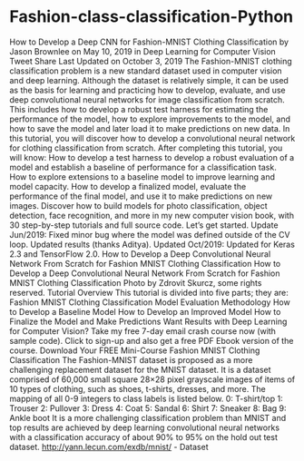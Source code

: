 # Fashion-class-classification-Python
How to Develop a Deep CNN for Fashion-MNIST Clothing Classification by Jason Brownlee on May 10, 2019 in Deep Learning for Computer Vision Tweet  Share Last Updated on October 3, 2019  The Fashion-MNIST clothing classification problem is a new standard dataset used in computer vision and deep learning.  Although the dataset is relatively simple, it can be used as the basis for learning and practicing how to develop, evaluate, and use deep convolutional neural networks for image classification from scratch. This includes how to develop a robust test harness for estimating the performance of the model, how to explore improvements to the model, and how to save the model and later load it to make predictions on new data.  In this tutorial, you will discover how to develop a convolutional neural network for clothing classification from scratch.  After completing this tutorial, you will know:  How to develop a test harness to develop a robust evaluation of a model and establish a baseline of performance for a classification task. How to explore extensions to a baseline model to improve learning and model capacity. How to develop a finalized model, evaluate the performance of the final model, and use it to make predictions on new images. Discover how to build models for photo classification, object detection, face recognition, and more in my new computer vision book, with 30 step-by-step tutorials and full source code.  Let’s get started.  Update Jun/2019: Fixed minor bug where the model was defined outside of the CV loop. Updated results (thanks Aditya). Updated Oct/2019: Updated for Keras 2.3 and TensorFlow 2.0. How to Develop a Deep Convolutional Neural Network From Scratch for Fashion MNIST Clothing Classification How to Develop a Deep Convolutional Neural Network From Scratch for Fashion MNIST Clothing Classification Photo by Zdrovit Skurcz, some rights reserved.  Tutorial Overview This tutorial is divided into five parts; they are:  Fashion MNIST Clothing Classification Model Evaluation Methodology How to Develop a Baseline Model How to Develop an Improved Model How to Finalize the Model and Make Predictions Want Results with Deep Learning for Computer Vision? Take my free 7-day email crash course now (with sample code).  Click to sign-up and also get a free PDF Ebook version of the course.  Download Your FREE Mini-Course Fashion MNIST Clothing Classification The Fashion-MNIST dataset is proposed as a more challenging replacement dataset for the MNIST dataset.  It is a dataset comprised of 60,000 small square 28×28 pixel grayscale images of items of 10 types of clothing, such as shoes, t-shirts, dresses, and more. The mapping of all 0-9 integers to class labels is listed below.  0: T-shirt/top 1: Trouser 2: Pullover 3: Dress 4: Coat 5: Sandal 6: Shirt 7: Sneaker 8: Bag 9: Ankle boot It is a more challenging classification problem than MNIST and top results are achieved by deep learning convolutional neural networks with a classification accuracy of about 90% to 95% on the hold out test dataset.
http://yann.lecun.com/exdb/mnist/ - Dataset
